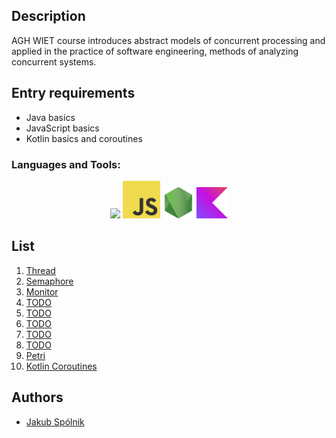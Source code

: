 <!-- <img width="100%" src="assets/banner.gif"> -->

## Description

AGH WIET course introduces abstract models of concurrent processing and applied in the practice of software engineering, methods of analyzing concurrent systems.

## Entry requirements

- Java basics
- JavaScript basics
- Kotlin basics and coroutines


<h3 align="left">Languages and Tools:</h3>
<p align="center">
<img height="60" src="https://logos-marques.com/wp-content/uploads/2021/03/Java-Logo.png" />
<img height="60" src="https://raw.githubusercontent.com/github/explore/80688e429a7d4ef2fca1e82350fe8e3517d3494d/topics/javascript/javascript.png" />
<img height="50" src="https://raw.githubusercontent.com/github/explore/80688e429a7d4ef2fca1e82350fe8e3517d3494d/topics/nodejs/nodejs.png" />
<img height="50" src="https://raw.githubusercontent.com/github/explore/4479d2a2c854198cb00160f8593519c14dc3b905/topics/kotlin/kotlin.png" />
</p>

## List

1. [Thread](lab1)
2. [Semaphore](lab2)
3. [Monitor](lab3)
4. [TODO](lab4)
5. [TODO](lab5)
6. [TODO](lab6)
7. [TODO](lab7)
8. [TODO](lab8)
9. [Petri](lab9)
10. [Kotlin Coroutines](lab10) 

## Authors

- [Jakub Spólnik](https://github.com/lawos98)
